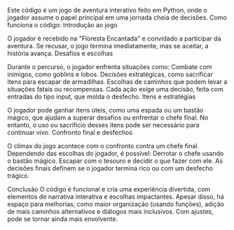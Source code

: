 Este código é um jogo de aventura interativo feito em Python, onde o jogador assume o papel principal em uma jornada cheia de decisões.
Como funciona o código:
Introdução ao jogo

O jogador é recebido na "Floresta Encantada" e convidado a participar da aventura.
Se recusar, o jogo termina imediatamente, mas se aceitar, a história avança.
Desafios e escolhas

Durante o percurso, o jogador enfrenta situações como:
Combate com inimigos, como goblins e lobos.
Decisões estratégicas, como sacrificar itens para escapar de armadilhas.
Escolhas de caminhos que podem levar a situações fatais ou recompensas.
Cada ação exige uma decisão, feita com entradas do tipo input, que molda o desfecho.
Itens e estratégias

O jogador pode ganhar itens úteis, como uma espada ou um bastão mágico, que ajudam a superar desafios ou enfrentar o chefe final.
No entanto, o uso ou sacrifício desses itens pode ser necessário para continuar vivo.
Confronto final e desfechos

O clímax do jogo acontece com o confronto contra um chefe final.
Dependendo das escolhas do jogador, é possível:
Derrotar o chefe usando o bastão mágico.
Escapar com o tesouro e decidir o que fazer com ele.
As decisões finais definem se o jogador termina rico ou com um desfecho trágico.

Conclusão
O código é funcional e cria uma experiência divertida, com elementos de narrativa interativa e escolhas impactantes. Apesar disso, há espaço para melhorias, como maior organização (usando funções), adição de mais caminhos alternativos e diálogos mais inclusivos. Com ajustes, pode se tornar ainda mais envolvente.

